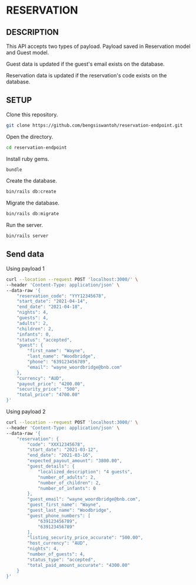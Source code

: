 # RESERVATION

## DESCRIPTION

This API accepts two types of payload. Payload saved in Reservation model and Guest model.

Guest data is updated if the guest's email exists on the database.

Reservation data is updated if the reservation's code exists on the database.

## SETUP

Clone this repository.

```sh
git clone https://github.com/bengsiswantoh/reservation-endpoint.git
```

Open the directory.

```sh
cd reservation-endpoint
```

Install ruby gems.

```sh
bundle
```

Create the database.

```sh
bin/rails db:create
```

Migrate the database.

```sh
bin/rails db:migrate
```

Run the server.

```sh
bin/rails server
```

## Send data

Using payload 1

```sh
curl --location --request POST 'localhost:3000/' \
--header 'Content-Type: application/json' \
--data-raw '{
    "reservation_code": "YYY12345678",
    "start_date": "2021-04-14",
    "end_date": "2021-04-18",
    "nights": 4,
    "guests": 4,
    "adults": 2,
    "children": 2,
    "infants": 0,
    "status": "accepted",
    "guest": {
        "first_name": "Wayne",
        "last_name": "Woodbridge",
        "phone": "639123456789",
        "email": "wayne_woordbridge@bnb.com"
    },
    "currency": "AUD",
    "payout_price": "4200.00",
    "security_price": "500",
    "total_price": "4700.00"
}'
```

Using payload 2

```sh
curl --location --request POST 'localhost:3000/' \
--header 'Content-Type: application/json' \
--data-raw '{
    "reservation": {
        "code": "XXX12345678",
        "start_date": "2021-03-12",
        "end_date": "2021-03-16",
        "expected_payout_amount": "3800.00",
        "guest_details": {
            "localized_description": "4 guests",
            "number_of_adults": 2,
            "number_of_children": 2,
            "number_of_infants": 0
        },
        "guest_email": "wayne_woordbridge@bnb.com",
        "guest_first_name": "Wayne",
        "guest_last_name": "Woodbridge",
        "guest_phone_numbers": [
            "639123456789",
            "639123456789"
        ],
        "listing_security_price_accurate": "500.00",
        "host_currency": "AUD",
        "nights": 4,
        "number_of_guests": 4,
        "status_type": "accepted",
        "total_paid_amount_accurate": "4300.00"
    }
}'
```
